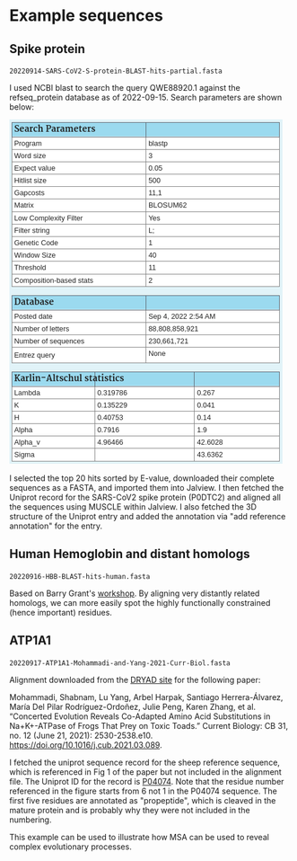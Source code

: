 # Example sequences
## Spike protein
`20220914-SARS-CoV2-S-protein-BLAST-hits-partial.fasta`

I used NCBI blast to search the query QWE88920.1 against the refseq_protein database as of 2022-09-15. Search parameters are shown below:

![blast parameters](./20220914-SARS-CoV2-S-protein-BLAST-parameters.png)

I selected the top 20 hits sorted by E-value, downloaded their complete sequences as a FASTA, and imported them into Jalview. I then fetched the Uniprot record for the SARS-CoV2 spike protein (P0DTC2) and aligned all the sequences using MUSCLE within Jalview. I also fetched the 3D structure of the Uniprot entry and added the annotation via "add reference annotation" for the entry.

## Human Hemoglobin and distant homologs
`20220916-HBB-BLAST-hits-human.fasta`

Based on Barry Grant's [workshop](https://bioboot.github.io/bggn213_F22/class-material/lab-3_online_form.pdf). By aligning very distantly related homologs, we can more easily spot the highly functionally constrained (hence important) residues.

## ATP1A1
`20220917-ATP1A1-Mohammadi-and-Yang-2021-Curr-Biol.fasta`

Alignment downloaded from the [DRYAD site](https://datadryad.org/stash/dataset/doi:10.5061/dryad.qfttdz0f7) for the following paper:

Mohammadi, Shabnam, Lu Yang, Arbel Harpak, Santiago Herrera-Álvarez, María Del Pilar Rodríguez-Ordoñez, Julie Peng, Karen Zhang, et al. “Concerted Evolution Reveals Co-Adapted Amino Acid Substitutions in Na+K+-ATPase of Frogs That Prey on Toxic Toads.” Current Biology: CB 31, no. 12 (June 21, 2021): 2530-2538.e10. https://doi.org/10.1016/j.cub.2021.03.089.

I fetched the uniprot sequence record for the sheep reference sequence, which is referenced in Fig 1 of the paper but not included in the alignment file. The Uniprot ID for the record is [P04074](https://www.uniprot.org/uniprotkb/P04074/entry). Note that the residue number referenced in the figure starts from 6 not 1 in the P04074 sequence. The first five residues are annotated as "propeptide", which is cleaved in the mature protein and is probably why they were not included in the numbering.

This example can be used to illustrate how MSA can be used to reveal complex evolutionary processes.
